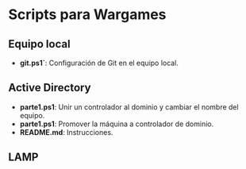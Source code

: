 # Scripts para Wargames

## Equipo local

* **git.ps1`**: Configuración de Git en el equipo local.


## Active Directory

* **parte1.ps1**: Unir un controlador al dominio y cambiar el nombre del equipo.
* **parte1.ps1**: Promover la máquina a controlador de dominio.
* **README.md**: Instrucciones.

## LAMP